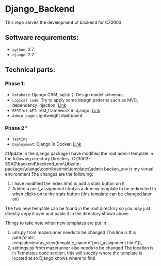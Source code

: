 # Django_Backend
 This repo serves the development of backend for CZ3003


## Software requirements:
* `python`: 3.7
* `django`: 2.2


## Technical parts:
### Phase 1:
* `Database`: Django ORM; sqlite； Design model schemas;
* `Logical code`: Try to apply some design patterns such as MVC, dependency injection.  [Link](https://subscription.packtpub.com/book/web_development/9781788831345/1/ch01lvl1sec13/what-is-a-pattern)
* `RESTful API`: rest_framework in django; [Link](https://www.django-rest-framework.org/tutorial/quickstart/)
* `Admin page`: Lightweight dashboard

### Phase 2"
* `Testing`
* `Deployment`: Django in Docker. [Link](https://docs.docker.com/compose/django/)

#Update in the django package
i have modified the root admin template in the following directory 
Directory: CZ3003-SSAD\backend\backend_env\Lib\site-packages\django\contrib\admin\templates\admin
backen_env is my virtual environment 
The changes are the following:

1. i have modified the index.html to add a stats button on it
2. Added a post_assignment.html as a dummy template to be redirected to when clicks on to the stats button (this template can be changed later on)

The two new template can be found in the root directory so you may just directly copy it over and paste it in the directory shown above.

Things to take note when new templates are put in
1. urls.py from mazerunner needs to be changed 
This line is this path('stats', templateview.as_view(template_name="post_assignment.html")),
2. settings.py from mazerunner also needs to be changed 
The location is in Templates code section, this will specify where the template is located at so Django knows where to find.



